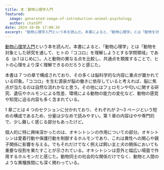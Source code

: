 ```yaml
---
title: 本：動物心理学入門
featured:
  image: generated-image-of-introduction-animal-psychology
  author: chatGPT
date: 2024-10-06 17:00:34
excerpt: "動物心理学入門という本を読んだ。本書によると、「動物心理学」とは「動物を対象とした研究を通して、ヒトの『ココロ』を理解しようとする学問領域」である（p.1 はじめに）。人と動物の異なる点を比較し、共通点を類推することで、ヒトの心理をより深く理解できるのだろうと感じた。"
---
```


[動物心理学入門](https://www.yuhikaku.co.jp/books/detail/9784641174887)という本を読んだ。本書によると、「動物心理学」とは「動物を対象とした研究を通して、ヒトの『ココロ』を理解しようとする学問領域」である（p.1 はじめに）。人と動物の異なる点を比較し、共通点を類推することで、ヒトの心理をより深く理解できるのだろうと感じた。

本書は 7 つの章で構成されており、その多くは脳科学的な内容に重点が置かれている印象。「ココロ」を生む源泉が脳の働きに依存していると考えれば、脳に焦点が当たるのは自然な流れかなと思う。その他にはフェロモンや匂いに関する研究、遺伝やホルモンによる性差、環境による動物の能力の変化など、動物の感覚や知覚に迫る内容も多く含まれている。

1 章ごとは 4 つのセクションに分かれており、それぞれが 2〜3 ページという短めの構成であるため、分量は少なめで読みやすい。第 1 章の内容はやや専門的で、少し難しく感じる部分もあったけど。

個人的に特に興味深かったのは、オキシトシンの作用についての部分。オキシトシンは愛着行動や保護行動を制御するホルモンであり、これは異性への関心や親子関係に影響を与える。でもそれだけでなく例えば飼い主と犬の関係においても重要な役割を果たすことが示されている。オキシトシンは意外と幅広い場面で作用するホルモンだと感じた。動物同士の社会的な関係だけでなく、動物と人間のような異種族間にも深く関わっている。
